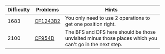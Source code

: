 | Difficulty | Problems | Hints |
| -------- | -------- | -------- |
| 1683 | [CF1243B2](https://codeforces.com/problemset/problem/1243/B2) | You only need to use $2$ operations to get one position right. |
| 2100 | [CF954D](https://codeforces.com/problemset/problem/954/D) | The BFS and DFS here should be those unvisited minus those places which you can't go in the next step. |